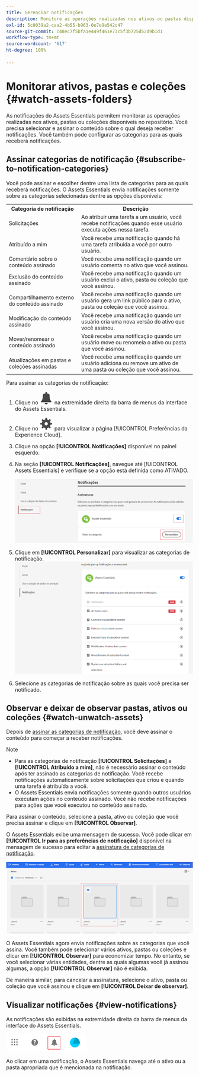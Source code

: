 ```yaml
---
title: Gerenciar notificações
description: Monitore as operações realizadas nos ativos ou pastas disponíveis no repositório usando as notificações do Assets Essentials.
exl-id: 5c0039a2-caa2-4b55-b963-0e7e9e542c47
source-git-commit: c48ec7f5bfa1e449f461e73c5f3b725d52d9b1d1
workflow-type: tm+mt
source-wordcount: '617'
ht-degree: 100%

---
```


# Monitorar ativos, pastas e coleções {#watch-assets-folders}

As notificações do Assets Essentials permitem monitorar as operações realizadas nos ativos, pastas ou coleções disponíveis no repositório. Você precisa selecionar e assinar o conteúdo sobre o qual deseja receber notificações. Você também pode configurar as categorias para as quais receberá notificações.

## Assinar categorias de notificação {#subscribe-to-notification-categories}

Você pode assinar e escolher dentre uma lista de categorias para as quais receberá notificações. O Assets Essentials envia notificações somente sobre as categorias selecionadas dentre as opções disponíveis:

<table>
    <tbody>
     <tr>
      <th><strong>Categoria de notificação</strong></th>
      <th><strong>Descrição</strong></th>
     </tr>
     <tr>
      <td>Solicitações</td>
      <td>Ao atribuir uma tarefa a um usuário, você recebe notificações quando esse usuário executa ações nessa tarefa.</td>
     </tr>
     <tr>
      <td>Atribuído a mim</td>
      <td>Você recebe uma notificação quando há uma tarefa atribuída a você por outro usuário.</td>
     </tr>
     <tr>
      <td>Comentário sobre o conteúdo assinado</td>
      <td>Você recebe uma notificação quando um usuário comenta no ativo que você assinou.</td>
     </tr>
     <tr>
      <td>Exclusão do conteúdo assinado</td>
      <td>Você recebe uma notificação quando um usuário exclui o ativo, pasta ou coleção que você assinou.</td>
     </tr>
     <tr>
      <td>Compartilhamento externo do conteúdo assinado</td>
      <td>Você recebe uma notificação quando um usuário gera um link público para o ativo, pasta ou coleção que você assinou.</td>
     </tr>
     <tr>
      <td>Modificação do conteúdo assinado</td>
      <td>Você recebe uma notificação quando um usuário cria uma nova versão do ativo que você assinou.</td>
     </tr>
     <tr>
      <td>Mover/renomear o conteúdo assinado</td>
      <td>Você recebe uma notificação quando um usuário move ou renomeia o ativo ou pasta que você assinou.</td>
     </tr>
     <tr>
      <td>Atualizações em pastas e coleções assinadas</td>
      <td>Você recebe uma notificação quando um usuário adiciona ou remove um ativo de uma pasta ou coleção que você assinou.</td>
     </tr>    
    </tbody>
   </table>

Para assinar as categorias de notificação:

1. Clique no ![ícone de sino](assets/bell-icon.svg) na extremidade direita da barra de menus da interface do Assets Essentials.

1. Clique no ![ícone de configurações](assets/settings-icon.svg) para visualizar a página [!UICONTROL Preferências da Experience Cloud].

1. Clique na opção **[!UICONTROL Notificações]** disponível no painel esquerdo.

1. Na seção **[!UICONTROL Notificações]**, navegue até [!UICONTROL Assets Essentials] e verifique se a opção está definida como ATIVADO.

   ![Notificações no Assets Essentials](assets/enable-notifications.png)

1. Clique em **[!UICONTROL Personalizar]** para visualizar as categorias de notificação.
   ![Notificações no Assets Essentials](assets/enable-notification-categories.png)

1. Selecione as categorias de notificação sobre as quais você precisa ser notificado.

## Observar e deixar de observar pastas, ativos ou coleções {#watch-unwatch-assets}

Depois de [assinar as categorias de notificação](#subscribe-to-notification-categories), você deve assinar o conteúdo para começar a receber notificações.

>[!NOTE]
>
>* Para as categorias de notificação **[!UICONTROL Solicitações]** e **[!UICONTROL Atribuído a mim]**, não é necessário assinar o conteúdo após ter assinado as categorias de notificação. Você recebe notificações automaticamente sobre solicitações que criou e quando uma tarefa é atribuída a você.
>* O Assets Essentials envia notificações somente quando outros usuários executam ações no conteúdo assinado. Você não recebe notificações para ações que você executou no conteúdo assinado.


Para assinar o conteúdo, selecione a pasta, ativo ou coleção que você precisa assinar e clique em **[!UICONTROL Observar]**.

O Assets Essentials exibe uma mensagem de sucesso. Você pode clicar em **[!UICONTROL Ir para as preferências de notificação]** disponível na mensagem de sucesso para editar a [assinatura de categorias de notificação](#subscribe-to-notification-categories).

![Notificações no Assets Essentials](assets/watch-assets.png)

O Assets Essentials agora envia notificações sobre as categorias que você assina. Você também pode selecionar vários ativos, pastas ou coleções e clicar em **[!UICONTROL Observar]** para economizar tempo. No entanto, se você selecionar várias entidades, dentre as quais algumas você já assinou algumas, a opção **[!UICONTROL Observar]** não é exibida.

De maneira similar, para cancelar a assinatura, selecione o ativo, pasta ou coleção que você assinou e clique em **[!UICONTROL Deixar de observar]**.

## Visualizar notificações {#view-notifications}

As notificações são exibidas na extremidade direita da barra de menus da interface do Assets Essentials.

![Notificações no Assets Essentials](assets/notifications-assets-essentials.png)

Ao clicar em uma notificação, o Assets Essentials navega até o ativo ou a pasta apropriada que é mencionada na notificação.
